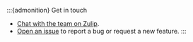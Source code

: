 :::{admonition} Get in touch
- [Chat with the team on Zulip](ethology-zulip:).
- [Open an issue](https://github.com/neuroinformatics-unit/ethology/issues) to report a bug or request a new feature.
:::
